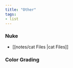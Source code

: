 ```yaml
---
title: "Other"
tags:
- list
---
```


### Nuke
- [[notes/cat Files |cat Files]]

### Color Grading



